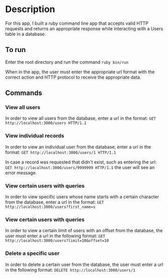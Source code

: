 # Description
For this app, I built a ruby command line app that accepts valid HTTP requests and returns an appropriate response while interacting with a Users table in a database.

## To run
Enter the root directory and run the command `ruby bin/run`

When in the app, the user must enter the appropriate url format with the correct action and HTTP protocol to receive the appropriate data.

## Commands

### View all users
In order to view all users from the database, enter a url in the format: `GET http://localhost:3000/users HTTP/1.1`

### View individual records
In order to view an individual user from the database, enter a url in the format: `GET http://localhost:3000/users/1 HTTP/1.1`

In case a record was requested that didn't exist, such as entering the url: `GET http://localhost:3000/users/9999999 HTTP/1.1` the user will see an error message.

### View certain users with queries
In order to view specific users whose name starts with a certain character from the database, enter a url in the format: `GET http://localhost:3000/users?first_name=s`

### View certain users with queries
In order to view a certain limit of users with an offset from the database, the user must enter a url in the following format: `GET http://localhost:3000/users?limit=10&offset=10`

### Delete a specific user
In order to delete a certain user from the database, the user must enter a url in the following format: `DELETE http://localhost:3000/users/1`